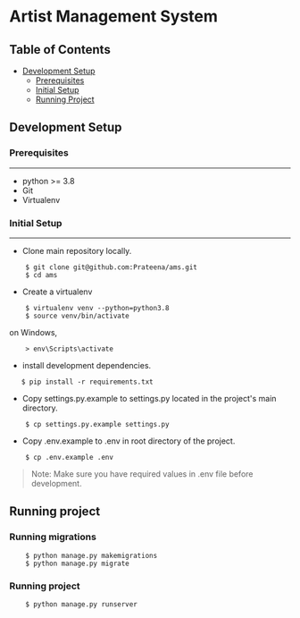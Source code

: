 # Artist Management System
## Table of Contents
* [Development Setup](#development-setup)
    * [Prerequisites](#prerequisites)
    * [Initial Setup](#initial-setup)
    * [Running Project](#running-project)

## Development Setup

### Prerequisites
---------------------
- python >= 3.8
- Git
- Virtualenv

### Initial Setup
---------------------
- Clone main repository locally.
```
    $ git clone git@github.com:Prateena/ams.git
    $ cd ams
```

- Create a virtualenv
```
    $ virtualenv venv --python=python3.8
    $ source venv/bin/activate
```

on Windows,
```
    > env\Scripts\activate
```

- install development dependencies.
```
   $ pip install -r requirements.txt
```

- Copy settings.py.example to settings.py located in the project's main directory.
```
    $ cp settings.py.example settings.py
```

- Copy .env.example to .env in root directory of the project.
```
    $ cp .env.example .env
```
 > Note: Make sure you have required values in .env file before development.


## Running project
### Running migrations
```
    $ python manage.py makemigrations 
    $ python manage.py migrate
```

### Running project
```
    $ python manage.py runserver
```